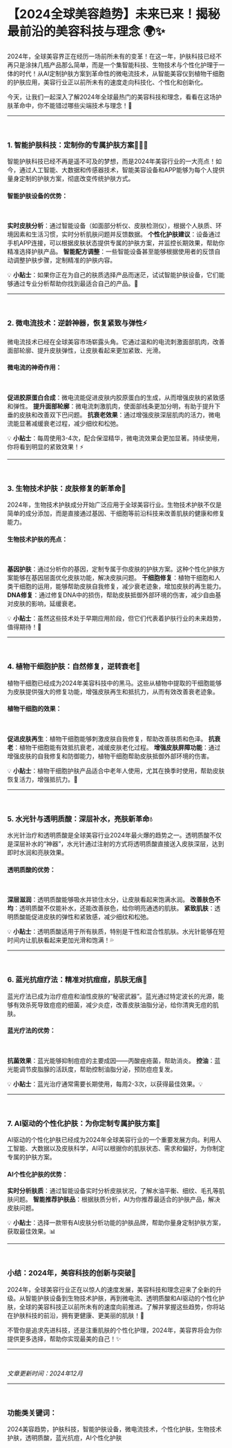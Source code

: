 # 【2024全球美容趋势】未来已来！揭秘最前沿的美容科技与理念 🌍✨

2024年，全球美容界正在经历一场前所未有的变革！在这一年，护肤科技已经不再只是涂抹几瓶产品那么简单，而是一个集智能科技、生物技术与个性化护理于一体的时代！从AI定制护肤方案到革命性的微电流技术，从智能美容仪到植物干细胞的护肤应用，美容行业正以前所未有的速度走向科技化、个性化和创新化。

今天，让我们一起深入了解2024年全球最热门的美容科技和理念，看看在这场护肤革命中，你不能错过哪些尖端技术与理念！💖

---
<br>

### 1. **智能护肤科技：定制你的专属护肤方案📱💆‍♀️**

智能护肤科技已经不再是遥不可及的梦想，而是2024年美容行业的一大亮点！如今，通过人工智能、大数据和传感器技术，智能美容设备和APP能够为每个人提供量身定制的护肤方案，彻底改变传统护肤方式。

#### **智能护肤设备的优势：**
<br>

**实时皮肤分析**：通过智能设备（如面部分析仪、皮肤检测仪），根据个人肤质、环境因素和生活习惯，实时分析肌肤问题并反馈数据。
**个性化护肤建议**：设备通过手机APP连接，可以根据皮肤状态提供专属的护肤方案，并监控长期效果，帮助你精准选择护肤产品。
**智能配方调整**：一些智能设备甚至能够根据使用者的反馈自动调整护肤步骤，定制精准的护肤内容。

💡 **小贴士**：如果你正在为自己的肤质选择产品而迷茫，试试智能护肤设备，它们能够通过专业分析帮助你找到最适合自己的产品。📲

---
<br>

### 2. **微电流技术：逆龄神器，恢复紧致与弹性⚡**

微电流技术已经在全球美容市场崭露头角。它通过温和的电流刺激面部肌肉，改善面部轮廓、提升皮肤弹性，让皮肤看起来更加紧致、光滑。

#### **微电流的神奇作用：**
<br>

**促进胶原蛋白合成**：微电流能促进皮肤内胶原蛋白的生成，从而增强皮肤的紧致感和弹性。
**提升面部轮廓**：微电流刺激肌肉，使面部线条更加分明，有助于提升下垂的皮肤和改善双下巴问题。
**抗衰老效果**：通过增强皮肤深层肌肉的活力，微电流能显著减缓衰老过程，减少细纹和松弛。

💡 **小贴士**：每周使用3-4次，配合保湿精华，微电流效果会更加显著。持续使用，你将看到明显的紧致效果！⚡

---
<br>

### 3. **生物技术护肤：皮肤修复的新革命🧬**

2024年，生物技术护肤成分开始广泛应用于全球美容行业。生物技术护肤不仅是简单的成分添加，而是直接通过基因、干细胞等前沿科技来改善肌肤的健康和修复能力。

#### **生物技术护肤的亮点：**
<br>

**基因护肤**：通过分析你的基因，定制专属于你皮肤的护肤方案。这种个性化护肤方案能够在基因层面优化皮肤功能，解决皮肤问题。
**干细胞修复**：植物干细胞和人类干细胞的运用，能够帮助皮肤自我修复，减少衰老迹象，增加皮肤的再生能力。
**DNA修复**：通过修复DNA中的损伤，帮助皮肤抵御外部环境的伤害，减少自由基对皮肤的影响，延缓衰老。

💡 **小贴士**：虽然这些技术处于早期应用阶段，但它们代表着护肤行业的未来趋势，值得期待！🌟

---
<br>

### 4. **植物干细胞护肤：自然修复，逆转衰老🌱**

植物干细胞已经成为2024年美容科技中的黑马。这些从植物中提取的干细胞能够为皮肤提供强大的修复功能，增强皮肤再生和抵抗力，从而有效改善衰老迹象。

#### **植物干细胞的效果：**
<br>

**促进皮肤再生**：植物干细胞能够刺激皮肤自我修复，帮助改善肤质和色泽。
**抗衰老**：植物干细胞能有效抵抗衰老，减缓皮肤老化过程。
**增强皮肤屏障功能**：通过增强皮肤的自我修复和防御能力，植物干细胞帮助皮肤抵御外部环境的伤害。

💡 **小贴士**：植物干细胞护肤产品适合中老年人使用，尤其在换季时使用，帮助皮肤恢复活力，增强抵抗力。🌸

---
<br>

### 5. **水光针与透明质酸：深层补水，亮肤新革命💧**

水光针治疗和透明质酸是全球美容行业2024年最火爆的趋势之一。透明质酸不仅是深层补水的“神器”，水光针通过注射的方式将透明质酸直接送入皮肤深层，达到即时水润和亮肤效果。

#### **透明质酸的优势：**
<br>

**深层滋润**：透明质酸能够吸水并锁住水分，让皮肤看起来饱满水润。
**改善肤色不均**：透明质酸不仅能补水，还能改善肤色，给你明亮通透的肌肤。
**紧致肌肤**：透明质酸能促进皮肤的弹性和紧致感，减少细纹和松弛。

💡 **小贴士**：透明质酸适用于所有肤质，特别是干性和混合性肌肤。水光针能够在短时间内让肌肤看起来更加光滑和饱满！💦

---
<br>

### 6. **蓝光抗痘疗法：精准对抗痘痘，肌肤无痕🌊**

蓝光疗法已成为治疗痘痘和油性皮肤的“秘密武器”。蓝光通过特定波长的光源，能够有效杀死导致痘痘的细菌，减少炎症，改善皮肤油脂分泌，给你清爽无痘的肌肤。

#### **蓝光疗法的优势：**
<br>

**抗菌效果**：蓝光能够抑制痘痘的主要成因——丙酸痤疮菌，帮助消炎。
**控油**：蓝光能调节皮脂腺的活跃度，帮助控制油脂分泌，预防痘痘复发。

💡 **小贴士**：蓝光治疗通常需要长期使用，每周2-3次，以获得最佳效果。💡

---
<br>

### 7. **AI驱动的个性化护肤：为你定制专属护肤方案🎯**

AI驱动的个性化护肤已经成为2024年全球美容行业的一个重要发展方向。利用人工智能、大数据以及皮肤科学，AI可以根据你的肌肤状态、需求和偏好，为你制定专属的护肤方案。

#### **AI个性化护肤的优势：**
**实时分析肤质**：通过智能设备实时分析皮肤状况，了解水油平衡、细纹、毛孔等肌肤问题。
**智能推荐护肤品**：根据肤质分析，AI为你推荐最适合的护肤产品，解决皮肤问题。

💡 **小贴士**：选择一款带有AI皮肤分析功能的护肤品牌，帮助你量身定制护肤方案，获取最佳效果。📊

---
<br>

### **小结：2024年，美容科技的创新与突破**🌟

2024年，全球美容行业正在以惊人的速度发展，美容科技和理念迎来了全新的升级。从智能护肤设备到生物技术护肤，再到微电流、透明质酸和AI驱动的个性化护肤，全球的美容科技正以前所未有的速度向前推进。了解并掌握这些趋势，你将站在护肤科技的前沿，拥有更健康、更美丽的肌肤！💖

不管你是追求先进科技，还是注重肌肤的个性化护理，2024年，美容界将会为你提供更多选择，帮助你实现最美的自己！✨

---
<br>

*文章更新时间：2024年12月*

---
<br>

### 功能类关键词：
2024美容趋势，护肤科技，智能护肤设备，微电流技术，个性化护肤，生物技术护肤，透明质酸，蓝光抗痘，AI个性化护肤